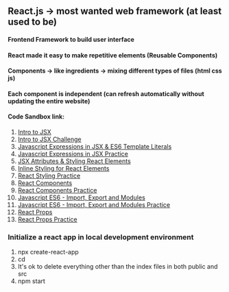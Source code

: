 ## React.js -> most wanted web framework (at least used to be)
#### Frontend Framework to build user interface 
#### React made it easy to make repetitive elements (Reusable Components)
#### Components -> like ingredients -> mixing different types of files (html css js)
#### Each component is independent (can refresh automatically without updating the entire website)

#### Code Sandbox link:
1. [Intro to JSX](https://codesandbox.io/s/introduction-to-jsx-forked-f4um5m?file=/src/index.js)
2. [Intro to JSX Challenge](https://codesandbox.io/s/jsx-code-challenge-forked-6nhm1t?file=/src/index.js)
3. [Javascript Expressions in JSX & ES6 Template Literals](https://codesandbox.io/s/javascript-expressions-in-jsx-forked-0l4z1h?file=/src/index.js)
4. [Javascript Expressions in JSX Practice](https://codesandbox.io/s/javascript-expressions-in-jsx-practice-forked-le7dd9)
5. [JSX Attributes & Styling React Elements](https://codesandbox.io/s/jsx-attributes-and-styling-forked-oeydsj?file=/src/index.js)
6. [Inline Styling for React Elements](https://codesandbox.io/s/inline-styling-in-jsx-forked-wz65qz?file=/src/index.js)
7. [React Styling Practice](https://codesandbox.io/s/react-styling-practice-forked-sgt85o?file=/src/index.js)
8. [React Components](https://codesandbox.io/s/react-components-forked-l7n1dy?file=/src/index.js)
9. [React Components Practice](https://codesandbox.io/s/react-components-practice-forked-0usrxl?file=/src/index.js)
10. [Javascript ES6 - Import, Export and Modules](https://codesandbox.io/s/es6-import-export-modules-forked-96wgxg?file=/src/index.js)
11. [Javascript ES6 - Import, Export and Modules Practice](https://codesandbox.io/s/es6-import-export-practice-forked-nd0nbh?file=/src/index.js)
12. [React Props](https://codesandbox.io/s/react-props-forked-989hey?file=/src/index.js)
13. [React Props Practice](https://codesandbox.io/s/react-props-practice-forked-smsodb?file=/src/index.js)

### Initialize a react app in local development environment
1. npx create-react-app <app name>
2. cd <app name>
3. It's ok to delete everything other than the index files in both public and src
4. npm start